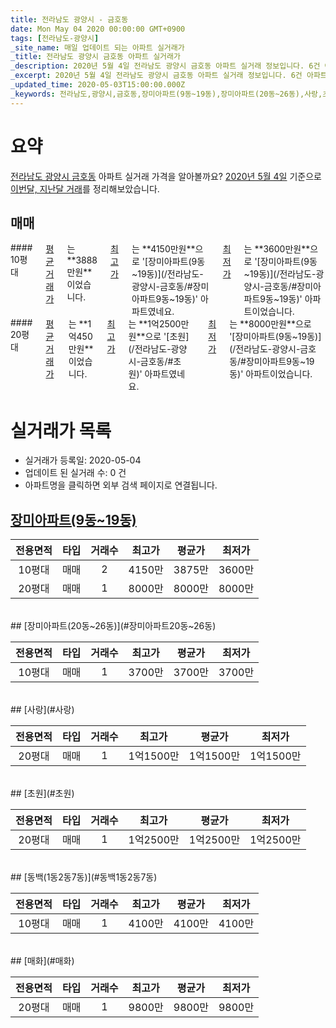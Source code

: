 ```yaml
---
title: 전라남도 광양시 - 금호동
date: Mon May 04 2020 00:00:00 GMT+0900
tags: [전라남도-광양시]
_site_name: 매일 업데이트 되는 아파트 실거래가
_title: 전라남도 광양시 금호동 아파트 실거래가
_description: 2020년 5월 4일 전라남도 광양시 금호동 아파트 실거래 정보입니다. 6건 아파트 정보가 있습니다.
_excerpt: 2020년 5월 4일 전라남도 광양시 금호동 아파트 실거래 정보입니다. 6건 아파트 정보가 있습니다.
_updated_time: 2020-05-03T15:00:00.000Z
_keywords: 전라남도,광양시,금호동,장미아파트(9동~19동),장미아파트(20동~26동),사랑,초원,동백(1동2동7동),매화
---
```





# 요약
<ins>전라남도 광양시 금호동</ins> 아파트 실거래 가격을 알아볼까요? <ins>2020년 5월 4일</ins> 기준으로 <ins>이번달, 지난달 거래</ins>를 정리해보았습니다.

## 매매
<div class="container">
<div class="six columns" markdown="1">
#### 10평대
<ins>평균 거래가</ins>는 **3888만원**이었습니다. <ins>최고가</ins>는 **4150만원**으로 '[장미아파트(9동~19동)](/전라남도-광양시-금호동/#장미아파트9동~19동)' 아파트였네요. <ins>최저가</ins>는 **3600만원**으로 '[장미아파트(9동~19동)](/전라남도-광양시-금호동/#장미아파트9동~19동)' 아파트이었습니다.
</div>
<div class="six columns" markdown="1">
#### 20평대
<ins>평균 거래가</ins>는 **1억450만원**이었습니다. <ins>최고가</ins>는 **1억2500만원**으로 '[초원](/전라남도-광양시-금호동/#초원)' 아파트였네요. <ins>최저가</ins>는 **8000만원**으로 '[장미아파트(9동~19동)](/전라남도-광양시-금호동/#장미아파트9동~19동)' 아파트이었습니다.
</div>
</div>



# 실거래가 목록
- 실거래가 등록일: 2020-05-04
- 업데이트 된 실거래 수: 0 건
- 아파트명을 클릭하면 외부 검색 페이지로 연결됩니다.

## [장미아파트(9동~19동)](#장미아파트9동~19동)

|전용면적|타입|거래수|최고가|평균가|최저가|
|:---:|:---:|:---:|:---:|:---:|:---:|
|10평대|<span class="deal-type-1">매매</span>|2|4150만|3875만|3600만|
|20평대|<span class="deal-type-1">매매</span>|1|8000만|8000만|8000만|

<br/>
## [장미아파트(20동~26동)](#장미아파트20동~26동)

|전용면적|타입|거래수|최고가|평균가|최저가|
|:---:|:---:|:---:|:---:|:---:|:---:|
|10평대|<span class="deal-type-1">매매</span>|1|3700만|3700만|3700만|

<br/>
## [사랑](#사랑)

|전용면적|타입|거래수|최고가|평균가|최저가|
|:---:|:---:|:---:|:---:|:---:|:---:|
|20평대|<span class="deal-type-1">매매</span>|1|1억1500만|1억1500만|1억1500만|

<br/>
## [초원](#초원)

|전용면적|타입|거래수|최고가|평균가|최저가|
|:---:|:---:|:---:|:---:|:---:|:---:|
|20평대|<span class="deal-type-1">매매</span>|1|1억2500만|1억2500만|1억2500만|

<br/>
## [동백(1동2동7동)](#동백1동2동7동)

|전용면적|타입|거래수|최고가|평균가|최저가|
|:---:|:---:|:---:|:---:|:---:|:---:|
|10평대|<span class="deal-type-1">매매</span>|1|4100만|4100만|4100만|

<br/>
## [매화](#매화)

|전용면적|타입|거래수|최고가|평균가|최저가|
|:---:|:---:|:---:|:---:|:---:|:---:|
|20평대|<span class="deal-type-1">매매</span>|1|9800만|9800만|9800만|

<br/>



